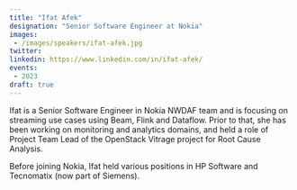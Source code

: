 ```yaml
---
title: "Ifat Afek"
designation: "Senior Software Engineer at Nokia"
images:
 - /images/speakers/ifat-afek.jpg
twitter: 
linkedin: https://www.linkedin.com/in/ifat-afek/
events:
 - 2023
draft: true 
---
```


Ifat is a Senior Software Engineer in Nokia NWDAF team and is focusing on streaming use cases using Beam, Flink and Dataflow. Prior to that, she has been working on monitoring and analytics domains, and held a role of Project Team Lead of the OpenStack Vitrage project for Root Cause Analysis. 
 
 Before joining Nokia, Ifat held various positions in HP Software and Tecnomatix (now part of Siemens).